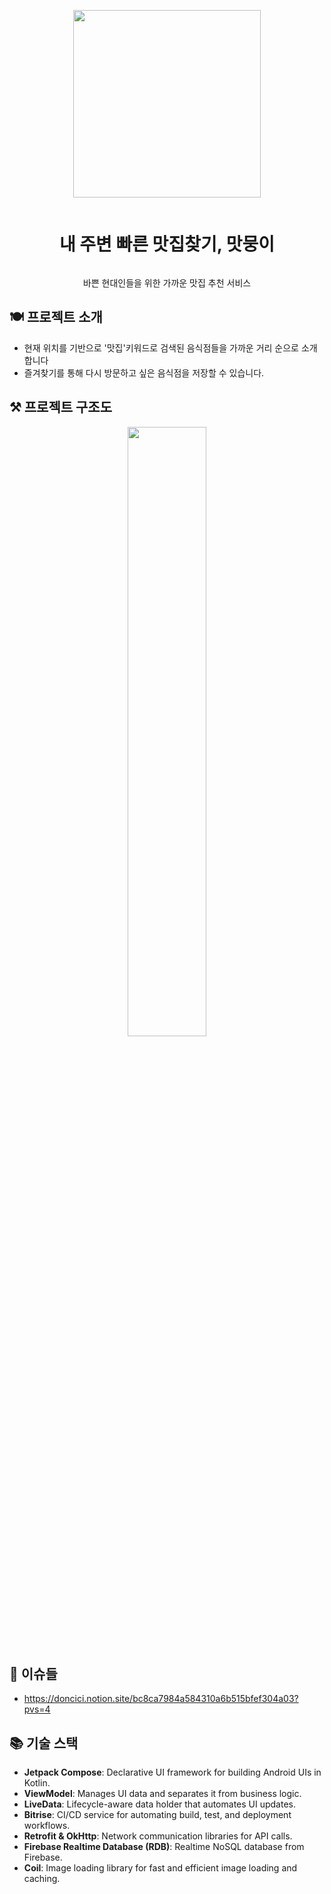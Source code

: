 <p align="center"><img src="https://github.com/f-lab-edu/matmoongi/assets/90888718/6299a04e-7582-492e-8872-cf6985072a9f" height="300px" width="300px"></p>

<div align = "center" >
<summary><h1 style="display: inline-block;">내 주변 빠른 맛집찾기, 맛뭉이</h1></summary>
  <p> 바쁜 현대인들을 위한 가까운 맛집 추천 서비스</p>
</div>

## **🍽️ 프로젝트 소개**

- 현재 위치를 기반으로 '맛집'키워드로 검색된 음식점들을 가까운 거리 순으로 소개합니다
- 즐겨찾기를 통해 다시 방문하고 싶은 음식점을 저장할 수 있습니다.
  </br>

## **⚒️ 프로젝트 구조도**
<p align="center"><img src="https://github.com/f-lab-edu/matmoongi/assets/90888718/09c88f2a-b1be-4aee-a615-b60e1e1fbef1" width="50%"></p>

## 🚀 이슈들

- https://doncici.notion.site/bc8ca7984a584310a6b515bfef304a03?pvs=4

## 📚 기술 스택
- **Jetpack Compose**: Declarative UI framework for building Android UIs in Kotlin.
- **ViewModel**: Manages UI data and separates it from business logic.
- **LiveData**: Lifecycle-aware data holder that automates UI updates.
- **Bitrise**: CI/CD service for automating build, test, and deployment workflows.
- **Retrofit & OkHttp**: Network communication libraries for API calls.
- **Firebase Realtime Database (RDB)**: Realtime NoSQL database from Firebase.
- **Coil**: Image loading library for fast and efficient image loading and caching.
